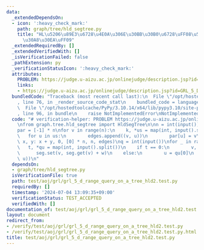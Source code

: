 ```yaml
---
data:
  _extendedDependsOn:
  - icon: ':heavy_check_mark:'
    path: graph/tree/hld_segtree.py
    title: "HL\u5206\u89E3\u6728\u4E0A\u306E\u30BB\u30B0\u6728\uFF08\u53EF\u63DB\u30AF\
      \u30A8\u30EA\uFF09"
  _extendedRequiredBy: []
  _extendedVerifiedWith: []
  _isVerificationFailed: false
  _pathExtension: py
  _verificationStatusIcon: ':heavy_check_mark:'
  attributes:
    PROBLEM: https://judge.u-aizu.ac.jp/onlinejudge/description.jsp?id=GRL_5_D
    links:
    - https://judge.u-aizu.ac.jp/onlinejudge/description.jsp?id=GRL_5_D
  bundledCode: "Traceback (most recent call last):\n  File \"/opt/hostedtoolcache/PyPy/3.10.14/x64/lib/pypy3.10/site-packages/onlinejudge_verify/documentation/build.py\"\
    , line 76, in _render_source_code_stat\n    bundled_code = language.bundle(\n\
    \  File \"/opt/hostedtoolcache/PyPy/3.10.14/x64/lib/pypy3.10/site-packages/onlinejudge_verify/languages/python.py\"\
    , line 96, in bundle\n    raise NotImplementedError\nNotImplementedError\n"
  code: "# verification-helper: PROBLEM https://judge.u-aizu.ac.jp/onlinejudge/description.jsp?id=GRL_5_D\n\
    \nfrom graph.tree.hld_segtree import HldSegTree\n\nn = int(input())\nedges = []\n\
    par = [-1] * n\nfor v in range(n):\n    k, *us = map(int, input().split())\n \
    \   for u in us:\n        edges.append((v, u))\n        par[u] = v\nseg = HldSegTree(lambda\
    \ x, y: x + y, 0, [0] * n, n, edges)\nq = int(input())\nfor _ in range(q):\n \
    \   t, *qu = map(int, input().split())\n    if t == 0:\n        v, w = qu\n  \
    \      seg.set(v, seg.get(v) + w)\n    else:\n        u = qu[0]\n        print(seg.path_prod(0,\
    \ u))\n"
  dependsOn:
  - graph/tree/hld_segtree.py
  isVerificationFile: true
  path: test/aoj/grl/grl_5_d_range_query_on_a_tree_hld2.test.py
  requiredBy: []
  timestamp: '2024-07-04 13:09:35+09:00'
  verificationStatus: TEST_ACCEPTED
  verifiedWith: []
documentation_of: test/aoj/grl/grl_5_d_range_query_on_a_tree_hld2.test.py
layout: document
redirect_from:
- /verify/test/aoj/grl/grl_5_d_range_query_on_a_tree_hld2.test.py
- /verify/test/aoj/grl/grl_5_d_range_query_on_a_tree_hld2.test.py.html
title: test/aoj/grl/grl_5_d_range_query_on_a_tree_hld2.test.py
---
```

